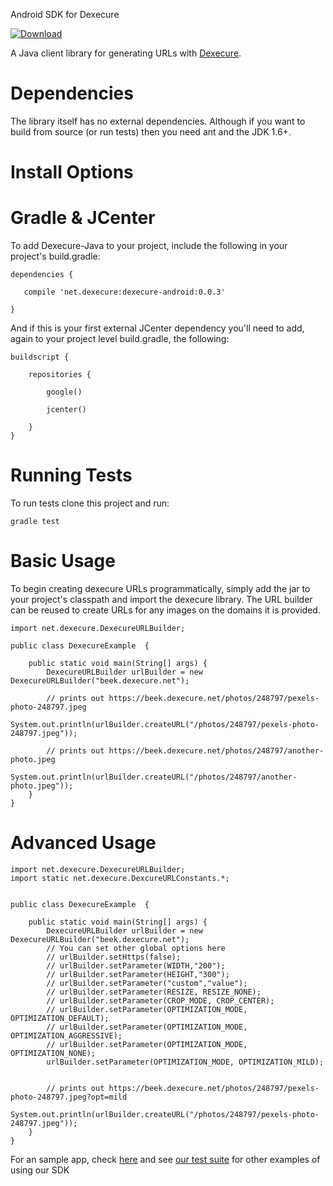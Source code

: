 Android SDK for Dexecure

[ ![Download](https://api.bintray.com/packages/dexecure/maven/dexecure-android/images/download.svg?version=0.0.3) ](https://bintray.com/dexecure/maven/dexecure-android/0.0.1/link)


A Java client library for generating URLs with [Dexecure](https://dexecure.com).

# Dependencies

The library itself has no external dependencies. Although if you want to build from source (or run tests) then you need ant and the JDK 1.6+.

# Install Options

# Gradle & JCenter
To add Dexecure-Java to your project, include the following in your project's build.gradle:

```
dependencies {

   compile 'net.dexecure:dexecure-android:0.0.3'
  
}
```

And if this is your first external JCenter dependency you'll need to add, again to your project level build.gradle, the following:

```
buildscript {

    repositories {
    
        google()
        
        jcenter()
        
    }
}
```

# Running Tests

To run tests clone this project and run:

```gradle test```

# Basic Usage

To begin creating dexecure URLs programmatically, simply add the jar to your project's classpath and import the dexecure library. The URL builder can be reused to create URLs for any images on the domains it is provided.

```
import net.dexecure.DexecureURLBuilder;

public class DexecureExample  {

    public static void main(String[] args) {
        DexecureURLBuilder urlBuilder = new DexecureURLBuilder("beek.dexecure.net");
        
        // prints out https://beek.dexecure.net/photos/248797/pexels-photo-248797.jpeg
        System.out.println(urlBuilder.createURL("/photos/248797/pexels-photo-248797.jpeg"));
        
        // prints out https://beek.dexecure.net/photos/248797/another-photo.jpeg
        System.out.println(urlBuilder.createURL("/photos/248797/another-photo.jpeg"));
    }
}
```

# Advanced Usage

```
import net.dexecure.DexecureURLBuilder;
import static net.dexecure.DexcureURLConstants.*;


public class DexecureExample  {

    public static void main(String[] args) {
        DexecureURLBuilder urlBuilder = new DexecureURLBuilder("beek.dexecure.net");
        // You can set other global options here
        // urlBuilder.setHttps(false);
        // urlBuilder.setParameter(WIDTH,"200");
        // urlBuilder.setParameter(HEIGHT,"300");
        // urlBuilder.setParameter("custom","value");
        // urlBuilder.setParameter(RESIZE, RESIZE_NONE);
        // urlBuilder.setParameter(CROP_MODE, CROP_CENTER);
        // urlBuilder.setParameter(OPTIMIZATION_MODE, OPTIMIZATION_DEFAULT);
        // urlBuilder.setParameter(OPTIMIZATION_MODE, OPTIMIZATION_AGGRESSIVE);
        // urlBuilder.setParameter(OPTIMIZATION_MODE, OPTIMIZATION_NONE);
        urlBuilder.setParameter(OPTIMIZATION_MODE, OPTIMIZATION_MILD);


        // prints out https://beek.dexecure.net/photos/248797/pexels-photo-248797.jpeg?opt=mild
        System.out.println(urlBuilder.createURL("/photos/248797/pexels-photo-248797.jpeg"));
    }
}
```

For an sample app, check [here](https://github.com/Dexecure/android-sdk/blob/master/app/src/main/java/net/dexecure/dexassets/sample/MainActivity.java) and see [our test suite](https://github.com/Dexecure/android-sdk/blob/master/dexecure/src/test/java/net/dexecure/UnitTest.java) for other examples of using our SDK
